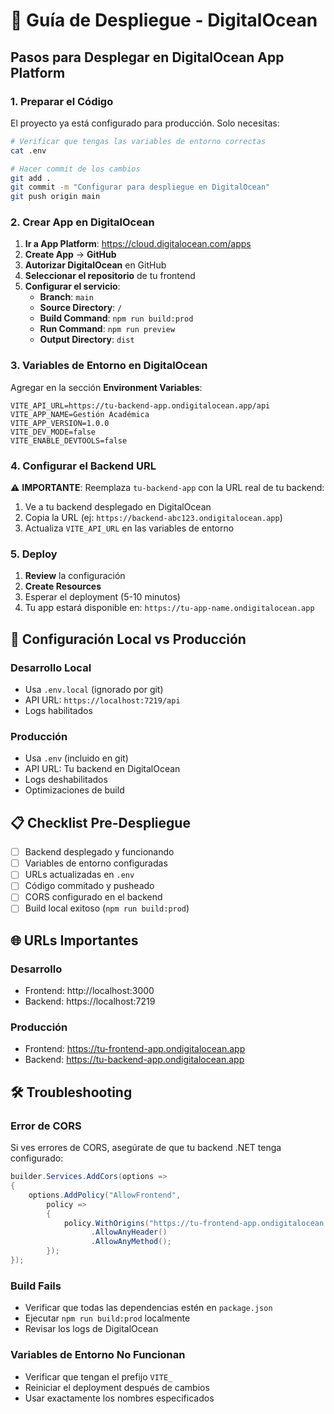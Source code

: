 # 🚀 Guía de Despliegue - DigitalOcean

## Pasos para Desplegar en DigitalOcean App Platform

### 1. Preparar el Código
El proyecto ya está configurado para producción. Solo necesitas:

```bash
# Verificar que tengas las variables de entorno correctas
cat .env

# Hacer commit de los cambios
git add .
git commit -m "Configurar para despliegue en DigitalOcean"
git push origin main
```

### 2. Crear App en DigitalOcean

1. **Ir a App Platform**: https://cloud.digitalocean.com/apps
2. **Create App** → **GitHub**
3. **Autorizar DigitalOcean** en GitHub
4. **Seleccionar el repositorio** de tu frontend
5. **Configurar el servicio**:
   - **Branch**: `main`
   - **Source Directory**: `/`
   - **Build Command**: `npm run build:prod`
   - **Run Command**: `npm run preview`
   - **Output Directory**: `dist`

### 3. Variables de Entorno en DigitalOcean

Agregar en la sección **Environment Variables**:

```env
VITE_API_URL=https://tu-backend-app.ondigitalocean.app/api
VITE_APP_NAME=Gestión Académica
VITE_APP_VERSION=1.0.0
VITE_DEV_MODE=false
VITE_ENABLE_DEVTOOLS=false
```

### 4. Configurar el Backend URL

⚠️ **IMPORTANTE**: Reemplaza `tu-backend-app` con la URL real de tu backend:

1. Ve a tu backend desplegado en DigitalOcean
2. Copia la URL (ej: `https://backend-abc123.ondigitalocean.app`)
3. Actualiza `VITE_API_URL` en las variables de entorno

### 5. Deploy

1. **Review** la configuración
2. **Create Resources**
3. Esperar el deployment (5-10 minutos)
4. Tu app estará disponible en: `https://tu-app-name.ondigitalocean.app`

## 🔧 Configuración Local vs Producción

### Desarrollo Local
- Usa `.env.local` (ignorado por git)
- API URL: `https://localhost:7219/api`
- Logs habilitados

### Producción
- Usa `.env` (incluido en git)
- API URL: Tu backend en DigitalOcean
- Logs deshabilitados
- Optimizaciones de build

## 📋 Checklist Pre-Despliegue

- [ ] Backend desplegado y funcionando
- [ ] Variables de entorno configuradas
- [ ] URLs actualizadas en `.env`
- [ ] Código commitado y pusheado
- [ ] CORS configurado en el backend
- [ ] Build local exitoso (`npm run build:prod`)

## 🌐 URLs Importantes

### Desarrollo
- Frontend: http://localhost:3000
- Backend: https://localhost:7219

### Producción
- Frontend: https://tu-frontend-app.ondigitalocean.app
- Backend: https://tu-backend-app.ondigitalocean.app

## 🛠 Troubleshooting

### Error de CORS
Si ves errores de CORS, asegúrate de que tu backend .NET tenga configurado:
```csharp
builder.Services.AddCors(options =>
{
    options.AddPolicy("AllowFrontend",
        policy =>
        {
            policy.WithOrigins("https://tu-frontend-app.ondigitalocean.app")
                  .AllowAnyHeader()
                  .AllowAnyMethod();
        });
});
```

### Build Fails
- Verificar que todas las dependencias estén en `package.json`
- Ejecutar `npm run build:prod` localmente
- Revisar los logs de DigitalOcean

### Variables de Entorno No Funcionan
- Verificar que tengan el prefijo `VITE_`
- Reiniciar el deployment después de cambios
- Usar exactamente los nombres especificados
